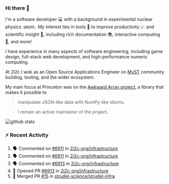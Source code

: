 ### Hi there 👋 

I'm a software developer 💻 with a background in experimental nuclear physics :atom:. My interest lies in tools :wrench: to improve productivity :chart_with_upwards_trend: and scientific insight :telescope:, including rich documentation 📚, interactive computing 🧮, and more! 

I have experience in many aspects of software engineering, including game design, full-stack web development, and high-performance numeric computing. 

At 2i2c I wok as an Open Source Applications Engineer on [MyST](https://github.com/jupyter-book/mystmd) community building, tooling, and the wider ecosystem. 

My main focus at Princeton was on the [Awkward Array project](awkward-array.org/), a library that makes it possible to 
> manipulate JSON-like data with NumPy-like idioms.

> I remain an active maintainer of the project. 

![github stats](https://github-readme-stats.vercel.app/api?username=agoose77&show_icons=true&hide_rank=true&hide_title=true&bg_color=30,e76445,904e95&text_color=efe3ec&icon_color=efe3ec)
<!--
**agoose77/agoose77** is a ✨ _special_ ✨ repository because its `README.md` (this file) appears on your GitHub profile.

Here are some ideas to get you started:

- 🔭 I’m currently working on ...
- 🌱 I’m currently learning ...
- 👯 I’m looking to collaborate on ...
- 🤔 I’m looking for help with ...
- 💬 Ask me about ...
- 📫 How to reach me: ...
- 😄 Pronouns: ...
- ⚡ Fun fact: ...
-->

### :zap: Recent Activity

<!--START_SECTION:activity-->
1. 🗣 Commented on [#6911](https://github.com/2i2c-org/infrastructure/pull/6911#issuecomment-3392398885) in [2i2c-org/infrastructure](https://github.com/2i2c-org/infrastructure)
2. 🗣 Commented on [#6911](https://github.com/2i2c-org/infrastructure/pull/6911#issuecomment-3392298283) in [2i2c-org/infrastructure](https://github.com/2i2c-org/infrastructure)
3. 🗣 Commented on [#6913](https://github.com/2i2c-org/infrastructure/pull/6913#issuecomment-3392186411) in [2i2c-org/infrastructure](https://github.com/2i2c-org/infrastructure)
4. 💪 Opened PR [#6913](https://github.com/2i2c-org/infrastructure/pull/6913) in [2i2c-org/infrastructure](https://github.com/2i2c-org/infrastructure)
5. 🎉 Merged PR [#15](https://github.com/strudel-science/strudel-infra/pull/15) in [strudel-science/strudel-infra](https://github.com/strudel-science/strudel-infra)
<!--END_SECTION:activity-->
